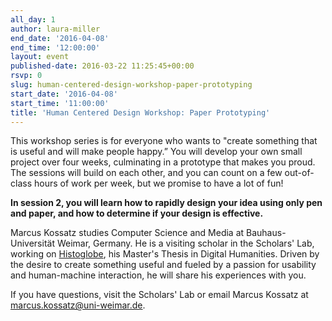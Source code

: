 ```yaml
---
all_day: 1
author: laura-miller
end_date: '2016-04-08'
end_time: '12:00:00'
layout: event
published-date: 2016-03-22 11:25:45+00:00
rsvp: 0
slug: human-centered-design-workshop-paper-prototyping
start_date: '2016-04-08'
start_time: '11:00:00'
title: 'Human Centered Design Workshop: Paper Prototyping'
---
```










This workshop series is for everyone who wants to "create something that is useful and will make people happy.” You will develop your own small project over four weeks, culminating in a prototype that makes you proud.  The sessions will build on each other, and you can count on a few out-of-class hours of work per week, but we promise to have a lot of fun!










**In session 2, you will learn how to rapidly design your idea using only pen and paper, and how to determine if your design is effective.**























Marcus Kossatz studies Computer Science and Media at Bauhaus-Universität Weimar, Germany. He is a visiting scholar in the Scholars' Lab, working on [Histoglobe](http://www.histoglobe.com/#), his Master's Thesis in Digital Humanities. Driven by the desire to create something useful and fueled by a passion for usability and human-machine interaction, he will share his experiences with you.














If you have questions, visit the Scholars' Lab or email Marcus Kossatz at [marcus.kossatz@uni-weimar.de](mailto:marcus.kossatz@uni-weimar.de).




















